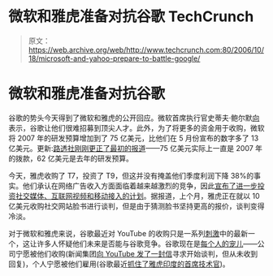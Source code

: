 # 微软和雅虎准备对抗谷歌 TechCrunch

> 原文：<https://web.archive.org/web/http://www.techcrunch.com:80/2006/10/18/microsoft-and-yahoo-prepare-to-battle-google/>

# 微软和雅虎准备对抗谷歌

谷歌的势头今天得到了微软和雅虎的公开回应。微软首席执行官史蒂夫·鲍尔默[向](https://web.archive.org/web/20221006085631/http://biz.yahoo.com/rb/061017/microsoft_investment.html?.v=3)表示，谷歌让他们很难招募到顶尖人才。此外，为了将更多的资金用于收购，微软将 2007 年的研发预算增加到了 75 亿美元，比他们在 5 月份宣布的数字多了 13 亿美元。更新:[路透社刚刚更正了最初的报道](https://web.archive.org/web/20221006085631/http://biz.yahoo.com/rb/061018/microsoft_investment.html?.v=1)——75 亿美元实际上一直是 2007 年的拨款，62 亿美元是去年的研发预算。

今天，雅虎收购了 T7，投资了 T9，但这并没有掩盖他们季度利润下降 38%的事实。他们承认在网络广告收入方面面临着越来越激烈的竞争，因此[宣布了进一步投资社交媒体、互联网视频和移动接入的计划](https://web.archive.org/web/20221006085631/http://www.marketwatch.com/News/Story/Story.aspx?guid=%7b298BD199-4244-402C-BA2D-64DD18EEE1F7%7d&siteid=yhoo&dist=yhoo)。据报道，上个月，雅虎正在就以 10 亿美元收购社交网站脸书进行谈判，但是由于猜测脸书坚持更高的报价，谈判变得冷淡。

对于微软和雅虎来说，谷歌最近对 YouTube 的收购只是一系列[刺激](https://web.archive.org/web/20221006085631/http://www.beta.techcrunch.com/2006/08/07/google-pegged-to-search-myspace/)中的最新一个，这让许多人怀疑他们未来是否能与谷歌竞争。谷歌现在是[每个人的宠儿](https://web.archive.org/web/20221006085631/http://www.vestedventures.com/blog/2006/10/google-to-yahoomicrosoft-pick-up-soap.html)——公司宁愿被他们收购(新闻集团[向 YouTube 发了一封信](https://web.archive.org/web/20221006085631/http://www.nytimes.com/2006/10/10/technology/10deal.html)寻求开始谈判，但从未收到回复)，个人宁愿被他们雇用(谷歌最近[抓住了雅虎印度的首席技术官](https://web.archive.org/web/20221006085631/http://googlewatch.eweek.com/blogs/google_watch/archive/2006/10/16/14007.aspx))。